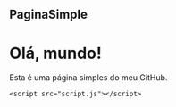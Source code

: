 
## PaginaSimple

<!DOCTYPE html>
<html>
<head>
    <meta charset="UTF-8">
    <meta name="viewport" content="width=device-width, initial-scale=1.0">
    <title>Minha Página</title>
    <link rel="stylesheet" href="styles.css">
</head>
<body>
    <h1>Olá, mundo!</h1>
    <p>Esta é uma página simples do meu  GitHub.</p>

    <script src="script.js"></script>
</body>
</html>
